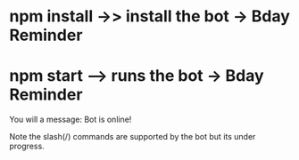 # npm install ->> install the bot -> Bday Reminder
# npm start --> runs the bot -> Bday Reminder
You will a message: 
Bot is online!

Note the slash(/) commands are supported by the bot but its under progress.